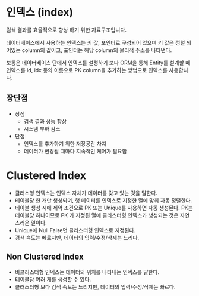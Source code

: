 # 인덱스 (index)

검색 결과를 효율적으로 향상 하기 위한 자료구조입니다.

데이터베이스에서 사용하는 인덱스는 키 값, 포인터로 구성되어 있으며 키 값은 정렬 되어있는 column의 값이고, 포인터는 해당 column의 물리적 주소를 나타낸다. 

보통은 데이터베이스 단에서 인덱스를 설정하기 보다 ORM을 통해 Entity를 설계할 때 인덱스를 id, idx 등의 이름으로 PK column을 추가하는 방법으로 인덱스를 사용합니다.
 
## 장단점
- 장점
    - 검색 결과 성능 향상
    - 시스템 부하 감소
- 단점
    - 인덱스를 추가하기 위한 저장공간 차지
    - 데이터가 변경될 때마다 지속적인 케어가 필요함


# Clustered Index

- 클러스헝 인덱스는 인덱스 자체가 데이터를 갖고 있는 것을 말한다.
- 테이블당 한 개만 생성되며, 행 데이터를 인덱스로 지정한 열에 맞춰 자동 정렬한다.
- 테이블 생성 시에 제약 조건으로 PK 또는 Unique를 사용하면 자동 생성된다. PK는 테이블당 하나이므로 PK 가 지정된 열에 클러스터형 인덱스가 생성되는 것은 자연스러운 일이다.
- Unique에 Null False면 클러스터형 인덱스로 지정된다.
- 검색 속도는 빠르지만, 데이터의 입력/수정/삭제는 느리다.

## Non Clustered Index
- 비클러스터형 인덱스는 데이터의 위치를 나타내는 인덱스를 말한다.
- 테이블당 여러 개를 생성할 수 있다.
- 클러스터형 보다 검색 속도는 느리지만, 데이터의 입력/수정/삭제는 빠르다.
